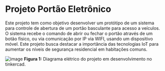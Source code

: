 # Projeto Portão Eletrônico

Este projeto tem como objetivo desenvolver um protótipo de um sistema para controle de abertura de um portão basculante para acesso a veículos. O sistema recebe o comando de abrir ou fechar o portão através de um botão físico, ou via comunicação por IP via WIFI, usando um dispositivo móvel. Este projeto busca destacar a importância das tecnologias IoT para aumentar os níveis de segurança residencial em habitações comuns.

![image](https://github.com/beatriz-ana/projeto-arduino/assets/76708862/d7dc55f5-cd60-437c-84a1-9582c323eeca)
**Figura 1:** Diagrama elétrico do projeto em desenvolvimento no tinkercad.
 
